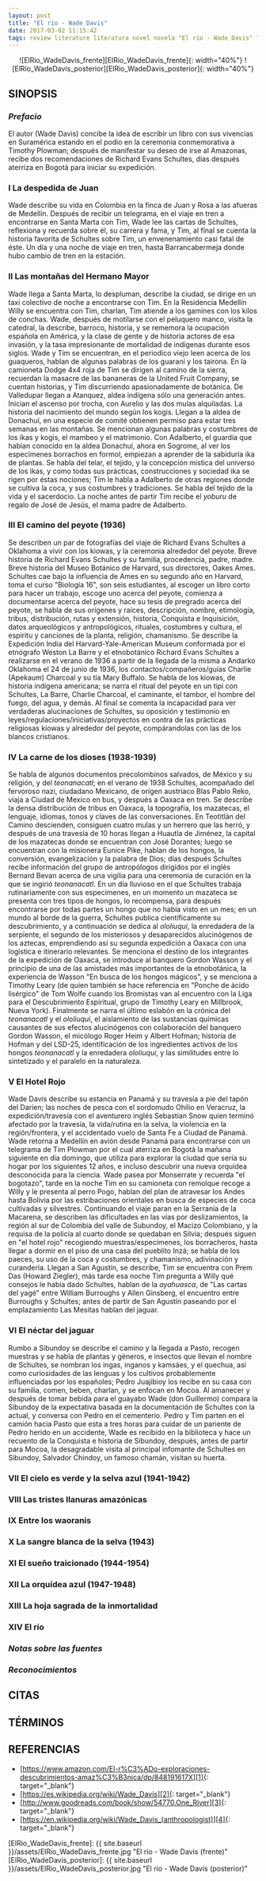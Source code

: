 ```yaml
---
layout: post
title: "El río - Wade Davis"
date: 2017-03-02 11:15:42
tags: review literature literatura novel novela "El río - Wade Davis" "El río" "Wade Davis" ElRío_WadeDavis ElRio_WadeDavis ElRío ElRio WadeDavis
---
```




<div style="text-align:center" markdown="1">
![ElRio_WadeDavis_frente][ElRio_WadeDavis_frente]{: width="40%"}
![ElRio_WadeDavis_posterior][ElRio_WadeDavis_posterior]{: width="40%"}
</div>



## SINOPSIS

### *Prefacio*
El autor (Wade Davis) concibe la idea de escribir un libro con sus vivencias en Suramérica estando en el podio en la ceremonia conmemorativa a Timothy Plowman; después de manifestar su deseo de irse al Amazonas, recibe dos recomendaciones de Richard Evans Schultes, días después aterriza en Bogotá para iniciar su expedición.


### I La despedida de Juan
Wade describe su vida en Colombia en la finca de Juan y Rosa a las afueras de Medellín. Después de recibir un telegrama, en el viaje en tren a encontrarse en Santa Marta con Tim, Wade lee las cartas de Schultes, reflexiona y recuerda sobre él, su carrera y fama, y Tim, al final se cuenta la historia favorita de Schultes sobre Tim, un envenenamiento casi fatal de éste. Un día y una noche de viaje en tren, hasta Barrancabermeja donde hubo cambio de tren en la estación.


### II Las montañas del Hermano Mayor
Wade llega a Santa Marta, lo despluman, describe la ciudad, se dirige en un taxi colectivo de noche a encontrarse con Tim. En la Residencia Medellín Willy se encuentra con Tim, charlan, Tim atiende a los gamines con los kilos de conchas. Wade, después de motilarse con el peluquero manco, visita la catedral, la describe, barroco, historia, y se rememora la ocupación española en América, y la clase de gente y de historia actores de esa invasión, y la tasa impresionante de mortalidad de indígenas durante esos siglos. Wade y Tim se encuentran, en el periodico viejo leen acerca de los guaqueros, hablan de algunas palabras de los guaraní y los tairona. En la camioneta Dodge 4x4 roja de Tim se dirigen al camino de la sierra, recuerdan la masacre de las bananeras de la United Fruit Company, se cuentan historias, y Tim discurriendo apasionadamente de botánica. De Valledupar llegan a Atanquez, aldea indígena sólo una generación antes. Inician el ascenso por trocha, con Aurelio y las dos mulas alquiladas. La historia del nacimiento del mundo según los kogis. Llegan a la aldea de Donachuí, en una especie de comité obtienen permiso para estar tres semanas en las montañas. Se mencionan algunas palabras y costumbres de los ikas y kogis, el mambeo y el matrimonio. Con Adalberto, el guardia que habían conocido en la aldea Donachuí, ahora en Sogrome, al ver los especímenes borrachos en formol, empiezan a aprender de la sabiduría ika de plantas. Se habla del telar, el tejido, y la concepción mística del universo de los ikas, y como todas sus prácticas, construcciones y sociedad ika se rigen por éstas nociones; Tim le habla a Adalberto de otras regiones donde se cultiva la coca, y sus costumbres y tradiciones. Se habla del tejido de la vida y el sacerdocio. La noche antes de partir Tim recibe el *yoburu* de regalo de José de Jesús, el mama padre de Adalberto.


### III El camino del peyote (1936)
Se describen un par de fotografías del viaje de Richard Evans Schultes a Oklahoma a vivir con los kiowas, y la ceremonia alrededor del peyote. Breve historia de Richard Evans Schultes y su familia, procedencia, padre, madre. Breve historia del Museo Botánico de Harvard, sus directores, Oakes Ames. Schultes cae bajo la influencia de Ames en su segundo año en Harvard, toma el curso "Biología 16", son seis estudiantes, al escoger un libro corto para hacer un trabajo, escoge uno acerca del peyote, comienza a documentarse acerca del peyote, hace su tesis de pregrado acerca del peyote, se habla de sus orígenes y raíces, descripción, nombre, etimología, tribus, distribución, rutas y extensión, historia, Conquista e Inquisición, datos arqueológicos y antropológicos, rituales, costumbres y cultura, el espíritu y canciones de la planta, religión, chamanismo. Se describe la Expedición India del Harvard-Yale-American Museum conformada por el etnógrafo Weston La Barre y el etnobotánico Richard Evans Schultes a realizarse en el verano de 1936 a partir de la llegada de la misma a Andarko Oklahoma el 24 de junio de 1936, los contactos/compañeros/guías Charlie (Apekaum) Charcoal y su tía Mary Buffalo. Se habla de los kiowas, de historia indígena americana; se narra el ritual del peyote en un tipi con Schultes, La Barre, Charlie Charcoal, el caminante, el tambor, el hombre del fuego, del agua, y demás. Al final se comenta la incapacidad para ver verdaderas alucinaciones de Schultes, su oposición y testimonio en leyes/regulaciones/iniciativas/proyectos en contra de las prácticas religiosas kiowas y alrededor del peyote, compárandolas con las de los blancos cristianos.


### IV La carne de los dioses (1938-1939)
Se habla de algunos documentos precolombinos salvados, de México y su religión, y del *teonanacatl*; en el verano de 1938 Schultes, acompañado del fervoroso nazi, ciudadano Mexicano, de orígen austriaco Blas Pablo Reko, viaja a Ciudad de Mexico en bus, y después a Oaxaca en tren. Se describe la densa distribución de tribus en Oaxaca, la topografía, los mazatecas, el lenguaje, idiomas, tonos y claves de las conversaciones. En Teotitlán del Camino descienden, consiguen cuatro mulas y un herrero que las herró, y después de una travesía de 10 horas llegan a Huautla de Jiménez, la capital de los mazatecas donde se encuentran con José Dorantes; luego se encuentran con la misionera Eunice Pike, hablan de los hongos, la conversión, evangelización y la palabra de Dios; días después Schultes recibe información del grupo de antropólogos dirigidos por el inglés Bernard Bevan acerca de una vigilia para una ceremonia de curación en la que se ingirió *teonanacatl*. En un día lluvioso en el que Schultes trabaja rutinariamente con sus especímenes, en un momento un mazateca se presenta con tres tipos de hongos, lo recompensa, para después encontrarse por todas partes un hongo que no había visto en un mes; en un mundo al borde de la guerra, Schultes publica científicamente su descubrimiento, y a continuación se dedica al *ololiuqui*, la enredadera de la serpiente, el segundo de los misteriosos y desaparecidos alucinógenos de los aztecas, emprendiendo así su segunda expedición a Oaxaca con una logística e itinerario relevantes. Se menciona el destino de los integrantes de la expedición de Oaxaca, se introduce al banquero Gordon Wasson y el principio de una de las amistades más importantes de la etnobotánica, la experiencia de Wasson "En busca de los hongos mágicos", y se menciona a Timothy Leary (de quien también se hace referencia en "Ponche de ácido lisérgico" de Tom Wolfe cuando los Bromistas van al encuentro con la Liga para el Descubrimiento Espiritual, grupo de Timothy Leary en Millbrook, Nueva York). Finalmente se narra el último eslabón en la crónica del *teonanacatl* y el *ololiuqui*, el aislamiento de las sustancias químicas causantes de sus efectos alucinógenos con colaboración del banquero Gordon Wasson, el micólogo Roger Heim y Albert Hofman; historia de Hofman y del LSD-25, identificación de los ingredientes activos de los hongos *teonanacatl* y la enredadera *ololiuqui*, y las similitudes entre lo sintetizado y el paralelo en la naturaleza.


### V El Hotel Rojo
Wade Davis describe su estancia en Panamá y su travesía a pie del tapón del Darien; las noches de pesca con el sordomudo Ohilio en Veracruz, la expedición/travesía con el aventurero inglés Sebastian Snow quien terminó afectado por la travesía, la vida/rutina en la selva, la violencia en la región/frontera, y el accidentado vuelo de Santa Fe a Ciudad de Panamá. Wade retorna a Medellín en avión desde Panamá para encontrarse con un telegrama de Tim Plowman por el cual aterriza en Bogotá la mañana siguiente en día domingo, que utiliza para explorar la ciudad que sería su hogar por los siguientes 12 años, e incluso descubrir una nueva orquídea desconocida para la ciencia. Wade pasea por Monserrate y recuerda "el bogotazo", tarde en la noche Tim en su camioneta con remolque recoge a Willy y le presenta al perro Pogo, hablan del plan de atravesar los Andes hasta Bolivia por las estribaciones orientales en busca de especies de coca cultivadas y silvestres. Continuando el viaje paran en la Serranía de la Macarena, se describen las dificultades en las vías por deslizamientos, la región al sur de Colombia del valle de Subundoy, el Macizo Colombiano, y la requisa de la policía al cuarto donde se quedaban en Silvia; después siguen en "el hotel rojo" recogiendo muestras/especímenes, los borracheros, hasta llegar a dormir en el piso de una casa del pueblito Inzá; se habla de los paeces, su uso de la coca y costumbres, y chamanismo, adivinación y curandería. Llegan a San Agustín, se describe, Tim se encuentra con Prem Das (Howard Ziegler), más tarde esa noche Tim pregunta a Willy qué consejos le había dado Schultes, hablan de la *ayahuasca*, de "Las cartas del yagé" entre William Burroughs y Allen Ginsberg, el encuentro entre Burroughs y Schultes; antes de partir de San Agustín paseando por el emplazamiento Las Mesitas hablan del jaguar.


### VI El néctar del jaguar
Rumbo a Sibundoy se describe el camino y la llegada a Pasto, recogen muestras y se habla de plantas y géneros, e insectos que llevan el nombre de Schultes, se nombran los ingas, inganos y kamsáes, y el quechua, así como curiosidades de las lenguas y los cultivos probablemente influenciadas por los españoles; Pedro Juajibioy los recibe en su casa con su familia, comen, beben, charlan, y se enfocan en Mocoa. Al amanecer y después de tomar bebida para el guayabo Wade (don Guillermo) compara la Sibundoy de la expectativa basada en la documentación de Schultes con la actual, y conversa con Pedro en el cementerio. Pedro y Tim parten en el camión hacia Pasto que esta a tres horas para cuidar de un pariente de Pedro herido en un accidente, Wade es recibido en la biblioteca y hace un recuento de la Conquista e historia de Sibundoy, después, antes de partir para Mocoa, la desagradable visita al principal infomante de Schultes en Sibundoy, Salvador Chindoy, un famoso chamán, visitan su huerta.


### VII El cielo es verde y la selva azul (1941-1942)


### VIII Las tristes llanuras amazónicas


### IX Entre los waoranis


### X La sangre blanca de la selva (1943)


### XI El sueño traicionado (1944-1954)


### XII La orquídea azul (1947-1948)


### XIII La hoja sagrada de la inmortalidad


### XIV El río


### *Notas sobre las fuentes*


### *Reconocimientos*



## CITAS



## TÉRMINOS



## REFERENCIAS
* [https://www.amazon.com/El-r%C3%ADo-exploraciones-descubrimientos-amaz%C3%B3nica/dp/848191617X][1]{: target="_blank"}
* [https://es.wikipedia.org/wiki/Wade_Davis][2]{: target="_blank"}
* [http://www.goodreads.com/book/show/54770.One_River][3]{: target="_blank"}
* [https://en.wikipedia.org/wiki/Wade_Davis_(anthropologist)][4]{: target="_blank"}



[1]: https://www.amazon.com/El-r%C3%ADo-exploraciones-descubrimientos-amaz%C3%B3nica/dp/848191617X
[2]: https://es.wikipedia.org/wiki/Wade_Davis
[3]: http://www.goodreads.com/book/show/54770.One_River
[4]: https://en.wikipedia.org/wiki/Wade_Davis_(anthropologist)



[ElRio_WadeDavis_frente]: {{ site.baseurl }}/assets/ElRio_WadeDavis_frente.jpg "El río - Wade Davis (frente)"
[ElRio_WadeDavis_posterior]: {{ site.baseurl }}/assets/ElRio_WadeDavis_posterior.jpg "El río - Wade Davis (posterior)"

